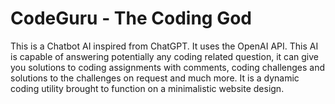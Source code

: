 # CodeGuru - The Coding God

This is a Chatbot AI inspired from ChatGPT. It uses the OpenAI API. This AI is capable of answering potentially any coding related question, it can give you solutions to coding assignments with comments, coding challenges and solutions to the challenges on request and much more. It is a dynamic coding utility brought to function on a minimalistic website design.
